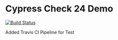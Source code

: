 # Cypress Check 24 Demo

[![Build Status](https://travis-ci.org/khanbhai89/c24_challenge.svg?branch=main)](https://travis-ci.org/khanbhai89/c24_challenge)

Added Travis CI Pipeline for Test
